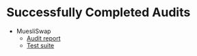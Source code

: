 # Successfully Completed Audits
- MuesliSwap
  - [Audit report](https://github.com/mlabs-haskell/muesliswap-audit/blob/master/MuesliSwap-audit-report.pdf) 
  - [Test suite](https://github.com/mlabs-haskell/muesliswap-audit)  
